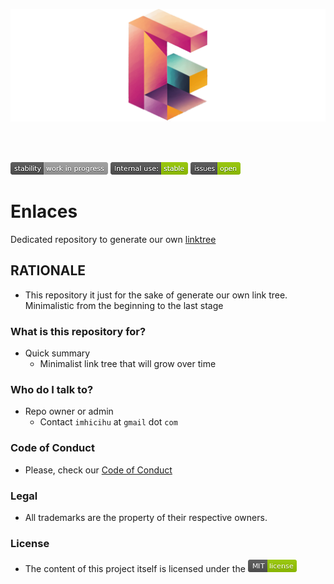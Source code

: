 <p align="center">
  <img src="images/logo.png?raw=true" alt="Logotipo de Enlaces"/>
</p>
<br>
</br>

![stability-workinprogress](images/stability_work_in_progress.png)
![internaluse-green](images/internal_use_stable.png)
![issues-open](images/issues_open.png)

# Enlaces
Dedicated repository to generate our own [linktree](https://en.wikipedia.org/wiki/Linktree)


## RATIONALE

* This repository it just for the sake of generate our own link tree. Minimalistic from the beginning to the last stage

### What is this repository for? ###

* Quick summary
    - Minimalist link tree that will grow over time
     
### Who do I talk to? ###

* Repo owner or admin
    - Contact `imhicihu` at `gmail` dot `com`

### Code of Conduct

* Please, check our [Code of Conduct](code_of_conduct.md)

### Legal ###

* All trademarks are the property of their respective owners.

### License ###

* The content of this project itself is licensed under the ![MIT Licence](images/MIT-license-green.png)

